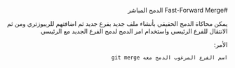 ﻿<div dir = rtl >

#Fast-Forward Merge الدمج المباشر

يمكن محاكاة الدمج الحقيقي بأنشاء ملف جديد بفرع جديد ثم اضافتهم للريبوزتري ومن ثم الانتقال للفرع الرئيسي واستخدام امر الدمج لدمج الفرع الجديد مع الرئيسي

الأمر:

`اسم الفرع المرغوب الدمج معه git merge `

 </dir>
